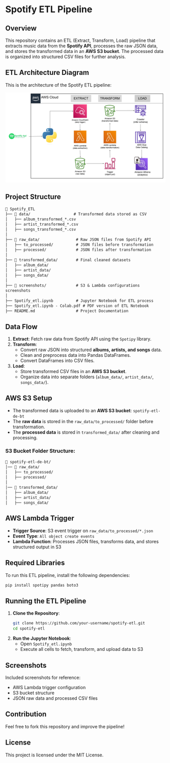 # Spotify ETL Pipeline

## Overview
This repository contains an ETL (Extract, Transform, Load) pipeline that extracts music data from the **Spotify API**, processes the raw JSON data, and stores the transformed data in an **AWS S3 bucket**. The processed data is organized into structured CSV files for further analysis.

## ETL Architecture Diagram
This is the architecture of the Spotify ETL pipeline:

![ETL Architecture](images/image.png)

## Project Structure
```
📂 Spotify_ETL
├── 📂 data/                   # Transformed data stored as CSV
│   ├── album_transformed_*.csv
│   ├── artist_transformed_*.csv
│   ├── songs_transformed_*.csv
│
├── 📂 raw_data/                # Raw JSON files from Spotify API
│   ├── to_processed/          # JSON files before transformation
│   ├── processed/             # JSON files after transformation
│
├── 📂 transformed_data/        # Final cleaned datasets
│   ├── album_data/
│   ├── artist_data/
│   ├── songs_data/
│
├── 📂 screenshots/             # S3 & Lambda configurations screenshots
│
├── Spotify_etl.ipynb          # Jupyter Notebook for ETL process
├── Spotify_etl.ipynb - Colab.pdf # PDF version of ETL Notebook
├── README.md                  # Project Documentation
```

## Data Flow
1. **Extract**: Fetch raw data from Spotify API using the `Spotipy` library.
2. **Transform**:
   - Convert raw JSON into structured **albums, artists, and songs** data.
   - Clean and preprocess data into Pandas DataFrames.
   - Convert DataFrames into CSV files.
3. **Load**:
   - Store transformed CSV files in an **AWS S3 bucket**.
   - Organize data into separate folders (`album_data/`, `artist_data/`, `songs_data/`).

## AWS S3 Setup
- The transformed data is uploaded to an **AWS S3 bucket**: `spotify-etl-de-bt`
- The **raw data** is stored in the `raw_data/to_processed/` folder before transformation.
- The **processed data** is stored in `transformed_data/` after cleaning and processing.

### **S3 Bucket Folder Structure**:
```
📂 spotify-etl-de-bt/
│── 📂 raw_data/
│   ├── to_processed/
│   ├── processed/
│
│── 📂 transformed_data/
│   ├── album_data/
│   ├── artist_data/
│   ├── songs_data/
```

## AWS Lambda Trigger
- **Trigger Source**: S3 event trigger on `raw_data/to_processed/*.json`
- **Event Type**: `All object create events`
- **Lambda Function**: Processes JSON files, transforms data, and stores structured output in S3

## Required Libraries
To run this ETL pipeline, install the following dependencies:
```sh
pip install spotipy pandas boto3
```

## Running the ETL Pipeline
1. **Clone the Repository**:
   ```sh
   git clone https://github.com/your-username/spotify-etl.git
   cd spotify-etl
   ```
2. **Run the Jupyter Notebook**:
   - Open `Spotify_etl.ipynb`
   - Execute all cells to fetch, transform, and upload data to S3

## Screenshots
Included screenshots for reference:
- AWS Lambda trigger configuration
- S3 bucket structure
- JSON raw data and processed CSV files

## Contribution
Feel free to fork this repository and improve the pipeline!

## License
This project is licensed under the MIT License.

